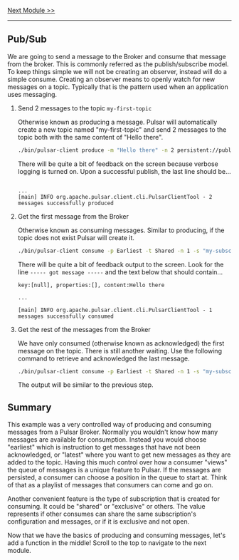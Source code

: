 [Next Module >>](/lab1/functions.md)

---

## Pub/Sub

We are going to send a message to the Broker and consume that message from the broker. This is commonly referred as the publish/subscribe model. To keep things simple we will not be creating an observer, instead will do a simple consume. Creating an observer means to openly watch for new messages on a topic. Typically that is the pattern used when an application uses messaging.

1. Send 2 messages to the topic `my-first-topic`

    Otherwise known as producing a message. Pulsar will automatically create a new topic named "my-first-topic" and send 2 messages to the topic both with the same content of "Hello there".

    ```bash
    ./bin/pulsar-client produce -m "Hello there" -n 2 persistent://public/default/my-first-topic
    ```

    There will be quite a bit of feedback on the screen because verbose logging is turned on. Upon a successful publish, the last line should be…

    ```log
    
    ...
    [main] INFO org.apache.pulsar.client.cli.PulsarClientTool - 2 messages successfully produced
    ```

1. Get the first message from the Broker

    Otherwise known as consuming messages. Similar to producing, if the topic does not exist Pulsar will create it.

    ```bash
    ./bin/pulsar-client consume -p Earliest -t Shared -n 1 -s "my-subscription" persistent://public/default/my-first-topic
    ```

    There will be quite a bit of feedback output to the screen. Look for the line `----- got message -----` and the text below that should contain...

    ```log
    key:[null], properties:[], content:Hello there

    ...

    [main] INFO org.apache.pulsar.client.cli.PulsarClientTool - 1 messages successfully consumed
    ```

1. Get the rest of the messages from the Broker

    We have only consumed (otherwise known as acknowledged) the first message on the topic. There is still another waiting. Use the following command to retrieve and acknowledged the last message.

    ```bash
    ./bin/pulsar-client consume -p Earliest -t Shared -n 1 -s "my-subscription" persistent://public/default/my-first-topic
    ```

    The output will be similar to the previous step.

## Summary

This example was a very controlled way of producing and consuming messages from a Pulsar Broker. Normally you wouldn't know how many messages are available for consumption. Instead you would choose "earliest" which is instruction to get messages that have not been acknowledged, or "latest" where you want to get new messages as they are added to the topic. Having this much control over how a consumer "views" the queue of messages is a unique feature to Pulsar. If the messages are persisted, a consumer can choose a position in the queue to start at. Think of that as a playlist of messages that consumers can come and go on.

Another convenient feature is the type of subscription that is created for consuming. It could be "shared" or "exclusive" or others. The value represents if other consumes can share the same subscription's configuration and messages, or if it is exclusive and not open.

Now that we have the basics of producing and consuming messages, let's add a function in the middle! Scroll to the top to navigate to the next module.
